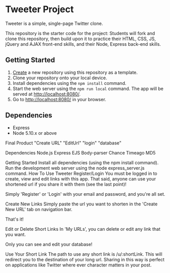 # Tweeter Project

Tweeter is a simple, single-page Twitter clone.

This repository is the starter code for the project: Students will fork and clone this repository, then build upon it to practice their HTML, CSS, JS, jQuery and AJAX front-end skills, and their Node, Express back-end skills.

## Getting Started

1. [Create](https://docs.github.com/en/repositories/creating-and-managing-repositories/creating-a-repository-from-a-template) a new repository using this repository as a template.
2. Clone your repository onto your local device.
3. Install dependencies using the `npm install` command.
3. Start the web server using the `npm run local` command. The app will be served at <http://localhost:8080/>.
4. Go to <http://localhost:8080/> in your browser.

## Dependencies

- Express
- Node 5.10.x or above

Final Product
"Create URL" "EditUrl" "login" "database"

Dependencies
Node.js
Express
EJS
Body-parser
Chance
Timeago
MD5

Getting Started
Install all dependencies (using the npm install command).
Run the development web server using the node express_server.js command.
How To Use Tweeter
Register/Login
You must be logged in to create, view and edit links with this app. That said, anyone can use your shortened url if you share it with them (see the last point)!

Simply 'Register' or 'Login' with your email and password, and you're all set.

Create New Links
Simply paste the url you want to shorten in the 'Create New URL' tab on navigation bar.

That's it!

Edit or Delete Short Links
In 'My URLs', you can delete or edit any link that you want.

Only you can see and edit your database!

Use Your Short Link
The path to use any short link is /u/:shortLink. This will redirect you to the destination of your long url. Sharing in this way is perfect on applications like Twitter where ever character matters in your post.

